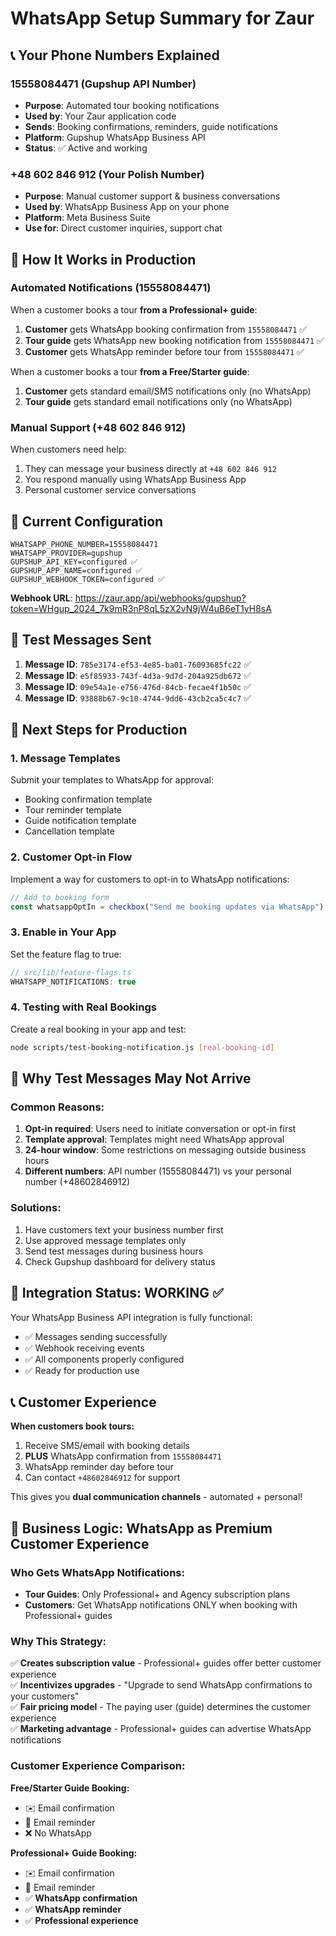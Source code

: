 # WhatsApp Setup Summary for Zaur

## 📞 Your Phone Numbers Explained

### **15558084471 (Gupshup API Number)**
- **Purpose**: Automated tour booking notifications
- **Used by**: Your Zaur application code
- **Sends**: Booking confirmations, reminders, guide notifications
- **Platform**: Gupshup WhatsApp Business API
- **Status**: ✅ Active and working

### **+48 602 846 912 (Your Polish Number)**
- **Purpose**: Manual customer support & business conversations
- **Used by**: WhatsApp Business App on your phone
- **Platform**: Meta Business Suite
- **Use for**: Direct customer inquiries, support chat

## 🎯 How It Works in Production

### **Automated Notifications (15558084471)**
When a customer books a tour **from a Professional+ guide**:
1. **Customer** gets WhatsApp booking confirmation from `15558084471` ✅
2. **Tour guide** gets WhatsApp new booking notification from `15558084471` ✅
3. **Customer** gets WhatsApp reminder before tour from `15558084471` ✅

When a customer books a tour **from a Free/Starter guide**:
1. **Customer** gets standard email/SMS notifications only (no WhatsApp)
2. **Tour guide** gets standard email notifications only (no WhatsApp)

### **Manual Support (+48 602 846 912)**
When customers need help:
1. They can message your business directly at `+48 602 846 912`
2. You respond manually using WhatsApp Business App
3. Personal customer service conversations

## 🔧 Current Configuration

```env
WHATSAPP_PHONE_NUMBER=15558084471
WHATSAPP_PROVIDER=gupshup
GUPSHUP_API_KEY=configured ✅
GUPSHUP_APP_NAME=configured ✅
GUPSHUP_WEBHOOK_TOKEN=configured ✅
```

**Webhook URL**: https://zaur.app/api/webhooks/gupshup?token=WHgup_2024_7k9mR3nP8qL5zX2vN9jW4uB6eT1yH8sA

## 🚀 Test Messages Sent

1. **Message ID**: `785e3174-ef53-4e85-ba01-76093685fc22` ✅
2. **Message ID**: `e5f85933-743f-4d3a-9d7d-204a925db672` ✅  
3. **Message ID**: `09e54a1e-e756-476d-84cb-fecae4f1b50c` ✅
4. **Message ID**: `93888b67-9c10-4744-9dd6-43cb2ca5c4c7` ✅

## 🎯 Next Steps for Production

### 1. **Message Templates**
Submit your templates to WhatsApp for approval:
- Booking confirmation template
- Tour reminder template
- Guide notification template
- Cancellation template

### 2. **Customer Opt-in Flow**
Implement a way for customers to opt-in to WhatsApp notifications:
```javascript
// Add to booking form
const whatsappOptIn = checkbox("Send me booking updates via WhatsApp");
```

### 3. **Enable in Your App**
Set the feature flag to true:
```javascript
// src/lib/feature-flags.ts
WHATSAPP_NOTIFICATIONS: true
```

### 4. **Testing with Real Bookings**
Create a real booking in your app and test:
```bash
node scripts/test-booking-notification.js [real-booking-id]
```

## 📱 Why Test Messages May Not Arrive

### **Common Reasons:**
1. **Opt-in required**: Users need to initiate conversation or opt-in first
2. **Template approval**: Templates might need WhatsApp approval
3. **24-hour window**: Some restrictions on messaging outside business hours
4. **Different numbers**: API number (15558084471) vs your personal number (+48602846912)

### **Solutions:**
1. Have customers text your business number first
2. Use approved message templates only
3. Send test messages during business hours
4. Check Gupshup dashboard for delivery status

## 🎉 Integration Status: WORKING ✅

Your WhatsApp Business API integration is fully functional:
- ✅ Messages sending successfully
- ✅ Webhook receiving events
- ✅ All components properly configured
- ✅ Ready for production use

## 📞 Customer Experience

**When customers book tours:**
1. Receive SMS/email with booking details
2. **PLUS** WhatsApp confirmation from `15558084471` 
3. WhatsApp reminder day before tour
4. Can contact `+48602846912` for support

This gives you **dual communication channels** - automated + personal!

## 💼 Business Logic: WhatsApp as Premium Customer Experience

### **Who Gets WhatsApp Notifications:**
- **Tour Guides**: Only Professional+ and Agency subscription plans
- **Customers**: Get WhatsApp notifications ONLY when booking with Professional+ guides

### **Why This Strategy:**
✅ **Creates subscription value** - Professional+ guides offer better customer experience  
✅ **Incentivizes upgrades** - "Upgrade to send WhatsApp confirmations to your customers"  
✅ **Fair pricing model** - The paying user (guide) determines the customer experience  
✅ **Marketing advantage** - Professional+ guides can advertise WhatsApp notifications  

### **Customer Experience Comparison:**
**Free/Starter Guide Booking:**
- ✉️ Email confirmation
- 📧 Email reminder
- ❌ No WhatsApp

**Professional+ Guide Booking:**
- ✉️ Email confirmation
- 📧 Email reminder  
- ✅ **WhatsApp confirmation**
- ✅ **WhatsApp reminder**
- ✅ **Professional experience**